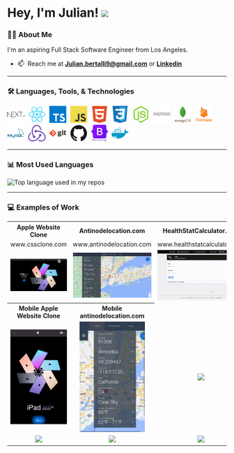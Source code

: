 <h1>
  Hey, I'm Julian!
  <img src="https://media.giphy.com/media/hvRJCLFzcasrR4ia7z/giphy.gif" width="30px"/>
</h1>

### 👨‍💻 About Me

I'm an aspiring Full Stack Software Engineer from Los Angeles.

- :mailbox: &nbsp;Reach me at <b>Julian.bertalli9@gmail.com</b> or <b>[Linkedin](https://www.linkedin.com/in/julianbertalli/)</b>

---

### 🛠️ Languages, Tools, & Technologies

<div>
  <img src="https://github.com/devicons/devicon/blob/master/icons/nextjs/nextjs-original-wordmark.svg" title="NextJS" width="40" height="40" />&nbsp;
  <img src="https://github.com/devicons/devicon/blob/master/icons/react/react-original.svg" title="React" alt="React" width="40" height="40" />&nbsp;
  <img src="https://github.com/devicons/devicon/blob/master/icons/typescript/typescript-original.svg" title="TypeScript" width="40" height="40" />&nbsp;
  <img src="https://github.com/devicons/devicon/blob/master/icons/javascript/javascript-original.svg" title="JavaScript" width="40" height="40" />&nbsp;
  <img src="https://github.com/devicons/devicon/blob/master/icons/html5/html5-plain.svg" title="HTML5" width="40" height="40" />&nbsp;
  <img src="https://github.com/devicons/devicon/blob/master/icons/css3/css3-original.svg" title="CSS5" width="40" height="40" />&nbsp;
  <img src="https://github.com/devicons/devicon/blob/master/icons/nodejs/nodejs-plain.svg" title="NodeJS" width="40" height="40" />&nbsp;
  <img src="https://github.com/devicons/devicon/blob/master/icons/express/express-original-wordmark.svg" title="Express" width="40" height="40" />&nbsp;
  <img src="https://github.com/devicons/devicon/blob/master/icons/mongodb/mongodb-original-wordmark.svg" title="MongoDB" width="40" height="40" />&nbsp;
  <img src="https://github.com/devicons/devicon/blob/master/icons/firebase/firebase-plain-wordmark.svg" title="Firebase" width="40" height="40" />&nbsp;
  <img src="https://github.com/devicons/devicon/blob/master/icons/mysql/mysql-plain-wordmark.svg" title="MySQL" width="40" height="40" />&nbsp;
  <img src="https://github.com/devicons/devicon/blob/master/icons/redux/redux-original.svg" title="Redux" width="40" height="40" />&nbsp;
  <img src="https://github.com/devicons/devicon/blob/master/icons/git/git-original-wordmark.svg" title="Git" width="40" height="40" />&nbsp;
  <img src="https://github.com/devicons/devicon/blob/master/icons/github/github-original.svg" title="GitHub" width="40" height="40" />&nbsp;
  <img src="https://github.com/devicons/devicon/blob/master/icons/bootstrap/bootstrap-original-wordmark.svg" title="Bootstrap" width="40" height="40" />&nbsp;
  <img src="https://github.com/devicons/devicon/blob/master/icons/docker/docker-plain.svg" title="Docker" width="40" height="40" />&nbsp;
</div>

---

### 📊 Most Used Languages
<div align="left">
  <img width="" src="https://github-readme-stats.vercel.app/api/top-langs/?username=Jbertalli&layout=compact&hide_title=1&card_width=300" alt="Top language used in my repos" />
</div>

---

### 💻 Examples of Work

<table>
  <tr>
    <th>
      Apple Website Clone
    </th>
    <th>
      Antinodelocation.com
    </th>
    <th>
      HealthStatCalculator.com
    </th>
  </tr>
  <tr>
    <td align="center">
      www.cssclone.com
    </td>
    <td align="center">
      www.antinodelocation.com
    </td>
    <td align="center">
      www.healthstatcalculator.com
    </td>
  </tr>
  <tr>
    <td>
      <img src="https://github.com/Jbertalli/Jbertalli/blob/main/ipad_recording1.gif?raw=true" width="300" />
    </td>
    <td>
      <img src="https://github.com/Jbertalli/Jbertalli/blob/main/antinode.gif?raw=true" width="300" />
    </td>
    <td>
      <img src="https://github.com/Jbertalli/Jbertalli/blob/main/healthstat.gif?raw=true" width="300" />
    </td>
  </tr>
  <tr>
    <th>
      Mobile Apple Website Clone
    </th>
    <th>
      Mobile antinodelocation.com
    </th>
  </tr>
  <tr>
    <td align="center">
      <img src="https://github.com/Jbertalli/Jbertalli/blob/main/mobile_ipad_recording.gif?raw=true" width="150" />
    </td>
    <td align="center">
      <img src="https://github.com/Jbertalli/Jbertalli/blob/main/mobile_antinode.gif?raw=true" width="150" />
    </td>
    <td align="center">
      <img src="https://github.com/Jbertalli/Jbertalli/blob/main/mobile_HealthStat.gif?raw=true" width="150" />
    </td>
  </tr>
  <tr>
    <td align="center">
      <img src="https://github.com/Jbertalli/Jbertalli/blob/main/appleqrcode?raw=true" width="150" />
    </td>
    <td align="center">
      <img src="https://github.com/Jbertalli/Jbertalli/blob/main/antinodeqrcode?raw=true" width="150" />
    </td>
    <td align="center">
      <img src="https://github.com/Jbertalli/Jbertalli/blob/main/hsqrcode?raw=true" width="150" />
    </td>
    <td align="center">
      <img src="https://github.com/Jbertalli/Jbertalli/blob/main/earnqrcode?raw=true" width="150" />
    </td>
    <td align="center">
      <img src="https://github.com/Jbertalli/Jbertalli/blob/main/testqrcode?raw=true" width="150" />
    </td>
  </tr>
</table>
  
  
<!--
---

### 🔥 My Stats:

[![GitHub Streak](http://github-readme-streak-stats.herokuapp.com?user=Jbertalli&theme=dark&background=000000)](https://git.io/streak-stats)
-->
